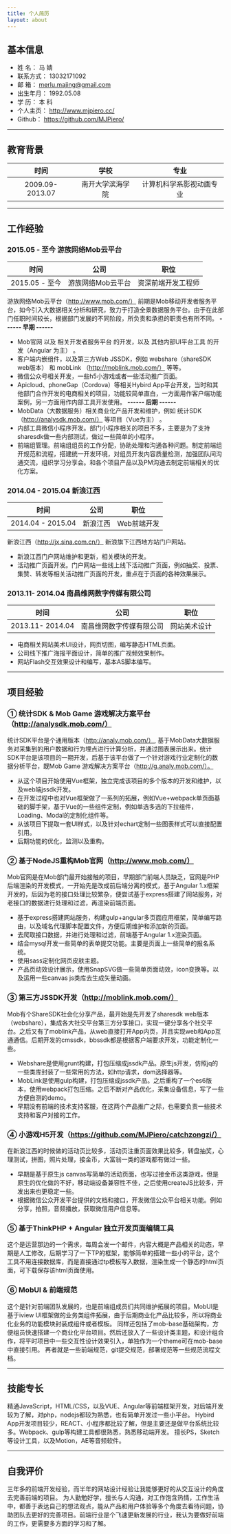 ```yaml
---
title: 个人简历
layout: about
---
```


## 基本信息
- 姓   名：     马 婧
- 联系方式：     13032171092
- 邮   箱：     merlu.majing@gmail.com
- 出生年月：    1992.05.08
- 学   历：     本 科
- 个人主页：    http://www.mjpiero.cc/
- Github：     https://github.com/MJPiero/

***

## 教育背景

时间|学校|专业
:----:|:----:|:----:
2009.09-2013.07|南开大学滨海学院|计算机科学系影视动画专业

***

## 工作经验

### 2015.05 - 至今 游族网络Mob云平台
时间|公司|职位
:----:|:----:|:----:
2015.05 - 至今|游族网络Mob云平台|资深前端开发工程师
游族网络Mob云平台（http://www.mob.com/） 前期是Mob移动开发者服务平台，如今引入大数据相关分析和研究，致力于打造全景数据服务平台。由于在此部门任职时间较长，根据部门发展的不同阶段，所负责和承担的职责也有所不同。
__------ 早期 ------__
- Mob官网 以及 相关开发者服务平台 的开发，以及 其他内部UI平台工具 的开发（Angular 为主） 。
- 客户端内嵌组件，以及第三方Web JSSDK，例如 webshare（shareSDK web版本） 和 mobLink （http://moblink.mob.com/） 等等。
- 微信公众号相关开发，一些h5小游戏或者一些活动推广页面。
- Apicloud、phoneGap（Cordova）等相关Hybird App平台开发，当时和其他部门合作开发的电商相关的项目，功能较简单直白，一方面用作客户端功能案例，另一方面用作内部工具开发使用。
__------ 后期 ------__
- MobData（大数据服务）相关商业化产品开发和维护，例如 统计SDK（http://analysdk.mob.com/） 等项目（Vue为主）	。
- 内部工具微信小程序开发。部门小程序相关的项目不多，主要是为了支持sharesdk做一些内部测试，做过一些简单的小程序。
- 前端组管理。前端组组员的工作分配，协助处理和沟通各种问题。制定前端组开规范和流程，搭建统一开发环境，对组员开发内容质量检测，加强团队间沟通交流，组织学习分享会。和各个项目产品以及PM沟通去制定前端相关的优化方案。

### 2014.04 - 2015.04 新浪江西
时间|公司|职位
:----:|:----:|:----:
2014.04 - 2015.04|新浪江西|Web前端开发
新浪江西（http://jx.sina.com.cn/） 新浪旗下江西地方站门户网站。
- 新浪江西门户网站维护和更新，相关模块的开发。
- 活动推广页面开发。门户网站一些线上线下活动推广页面，例如抽奖、投票、集赞、转发等相关活动推广页面的开发，重点在于页面的各种效果展示。

### 2013.11- 2014.04 南昌维网数字传媒有限公司
时间|公司|职位
:----:|:----:|:----:
2013.11- 2014.04|南昌维网数字传媒有限公司|网站美术设计
- 电商相关网站美术UI设计，网页切图，编写静态HTML页面。
- 公司线下推广海报平面设计，简单的推广视频效果制作。
- 网站Flash交互效果设计和编写，基本AS脚本编写。

***

## 项目经验

### ① 统计SDK & Mob Game 游戏解决方案平台（http://analysdk.mob.com/）
统计SDK平台是个通用版本（http://analy.mob.com/）, 基于MobData大数据服务对采集到的用户数据和行为埋点进行计算分析，并通过图表展示出来。统计SDK平台是该项目的一期开发，后基于该平台做了一个针对游戏行业定制化的数据分析平台，既Mob Game 游戏解决方案平台（http://g.analy.mob.com/）。
- 从这个项目开始使用Vue框架，独立完成该项目的多个版本的开发和维护，以及web端jssdk开发。
- 在开发过程中也对Vue框架做了一系列的拓展，例如Vue+webpack单页面基础的脚手架，基于Vue的一些组件定制，例如单选多选的下拉组件，Loading、Modal的定制化组件等。
- 从该项目下提取一套UI样式，以及针对echart定制一些图表样式可以直接配置引用。
- 后期功能的优化，监测以及重构。

### ② 基于NodeJS重构Mob官网（http://www.mob.com/）
Mob官网是在Mob部门最开始接触的项目，早期部门前端人员缺乏，官网是PHP后端渲染的开发模式，一开始先是改成前后端分离的模式，基于Angular 1.x框架开发的，后因为老的接口处理比较繁杂，便尝试基于express搭建了网站服务，对老接口的数据进行处理和过滤，再渲染前端页面。
- 基于express搭建网站服务，构建gulp+angular多页面应用框架，简单编写路由，以及域名代理脚本配置文件，方便后期维护和添加新的页面。
- 去爬取接口数据，并进行处理和过滤，前端基于Angular 1.x渲染页面。
- 结合mysql开发一些简单的表单提交功能。主要是页面上一些简单的报名系统。
- 使用sass定制化网页皮肤主题。
- 产品页动效设计展示，使用SnapSVG做一些简单页面动效，icon变换等。以及运用一些canvas js类库去生成矢量动画。

### ③ 第三方JSSDK开发（http://moblink.mob.com/）
Mob有个ShareSDK社会化分享产品，最开始是先开发了sharesdk web版本（webshare），集成各大社交平台第三方分享接口，实现一键分享各个社交平台。之后又有了moblink产品，从web直接打开App内页，并且实现web和App互通通信。后期开发的cmssdk，bbssdk都是根据客户端要求开发，功能定制化一些。
- Webshare是使用grunt构建，打包压缩成jssdk产品。原生js开发，仿照jq的一些类库封装了一些常用的方法，如http请求，dom选择器等。
- MobLink是使用gulp构建，打包压缩成jssdk产品。之后重构了一个es6版本，使用webpack打包压缩。之后不断对产品优化，采集设备信息，写了一些方便自测的demo。
- 早期没有前端的技术支持客服，在这两个产品推广之际，也需要负责一些技术支持和客户对接的工作。

### ④ 小游戏H5开发（https://github.com/MJPiero/catchzongzi/）
在新浪江西的时候做的活动页比较多，活动页注重页面效果比较多，转盘抽奖，心理测试，拼图，照片处理，接金币，大富翁一类的游戏都有做过一些。
- 早期是基于原生js canvas写简单的活动页面，也写过接金币这类游戏，但是原生的优化做的不好，移动端设备兼容性不佳，之后使用createJS比较多，开发出来也更稳定一些。
- 根据微信公众开发平台提供的文档和接口，开发微信公众平台相关功能。例如分享，拍照，音频播放，获取微信用户信息等。

### ⑤ 基于ThinkPHP + Angular 独立开发页面编辑工具
这个是运营那边的一个需求，每周会发一个邮件，内容大概是产品相关的动态，早期是人工修改，后期学习了一下TP的框架，能够简单的搭建一些小的平台，这个工具不用连接数据库，而是直接通过tp模板写入数据，渲染生成一个静态的html页面，可下载保存该html页面使用。

### ⑥ MobUI & 前端规范
这个是针对前端团队发展的，也是前端组成员们共同维护拓展的项目。MobUI是基于iview UI框架做的业务类组件拓展，由于后期商业化产品比较多，所以将商业化业务的功能模块封装成组件或者模板。
同样还包括了mob-base基础架构，方便组员快速搭建一个商业化平台项目。然后还放入了一些设计类主题，和设计组合作，将平时项目中一些交互性设计效果引入，单独作为一个theme可在mob-base中直接引用。
再者就是一些前端规范，git提交规范，部署规范等一些规范流程文档。

***

## 技能专长
精通JavaScript，HTML/CSS，以及VUE、Angular等前端框架开发，对后端开发较为了解，对php，nodejs都较为熟悉，也有简单开发过一些小平台。
Hybird App开发项目较少，REACT、小程序都比较了解，但是主要还是做平台系统比较多。Webpack、gulp等构建工具都很熟悉，熟悉移动端开发。
擅长PS，Sketch等设计工具，以及Motion，AE等音频软件。

***

## 自我评价
三年多的前端开发经验，而半年的网站设计经验让我能够更好的从交互设计的角度去完善前端的项目。
为人勤勉好学，擅长与人沟通，对工作饱含热情，工作生活中，都善于表达自己的想法观点，能从产品和用户体验等多个角度去看待问题，协助团队去更好的完善项目。前端行业是个飞速更新发展的行业，我认为要做好前端的工作，更需要多方面的学习和了解。